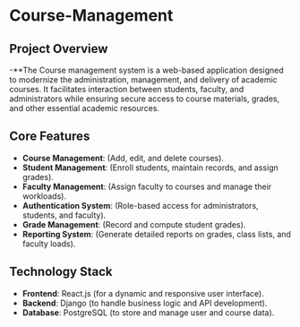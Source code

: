 # Course-Management

## Project Overview

-**The Course management system is a web-based application designed to modernize the administration, management, and delivery of academic courses. It facilitates interaction between students, faculty, and administrators while ensuring secure access to course materials, grades, and other essential academic resources.


## Core Features

- **Course Management**: (Add, edit, and delete courses).
- **Student Management**: (Enroll students, maintain records, and assign grades).
- **Faculty Management**: (Assign faculty to courses and manage their workloads).
- **Authentication System**: (Role-based access for administrators, students, and faculty).
- **Grade Management**: (Record and compute student grades).
- **Reporting System**: (Generate detailed reports on grades, class lists, and faculty loads).

## Technology Stack

- **Frontend**: React.js (for a dynamic and responsive user interface).
- **Backend**: Django (to handle business logic and API development).
- **Database**: PostgreSQL (to store and manage user and course data).

